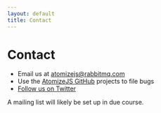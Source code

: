 ```yaml
---
layout: default
title: Contact
---
```


# Contact

* Email us at [atomizejs@rabbitmq.com](mailto://atomizejs@rabbitmq.com)
* Use the [AtomizeJS GitHub](https://github.com/atomizejs/) projects to file bugs
* [Follow us on Twitter](https://twitter.com/atomizejs)

A mailing list will likely be set up in due course.
